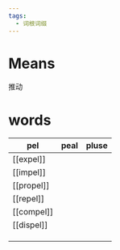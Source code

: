 ```yaml
---
tags:
  - 词根词缀
---
```

# Means
推动
# words
| **pel**    | peal | **pluse** |
| ---------- | ---- | --------- |
| [[expel]]  |      |           |
| [[impel]]  |      |           |
| [[propel]] |      |           |
| [[repel]]  |      |           |
| [[compel]] |      |           |
| [[dispel]] |      |           |
|            |      |           |
|            |      |           |
|            |      |           |
